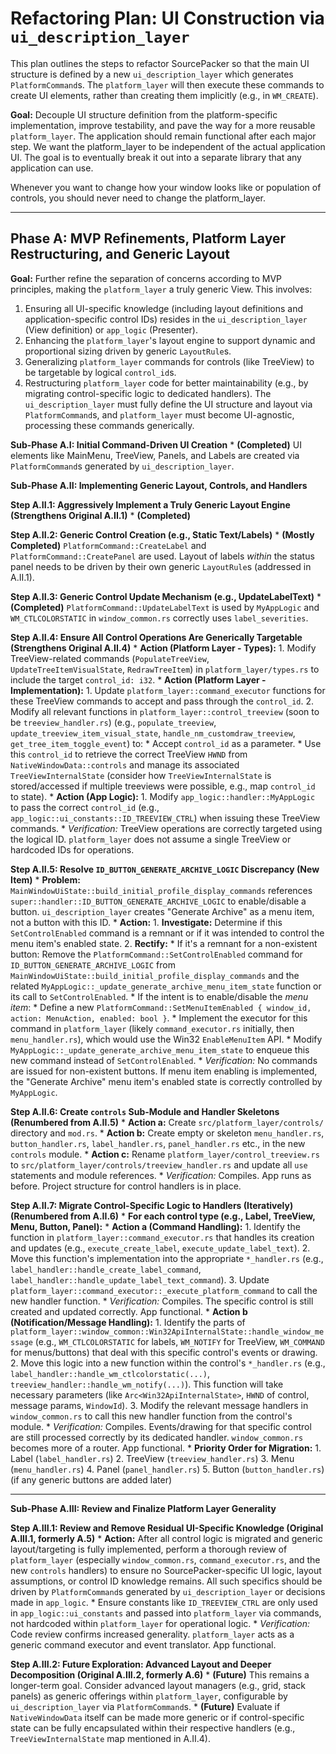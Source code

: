 # Refactoring Plan: UI Construction via `ui_description_layer`

This plan outlines the steps to refactor SourcePacker so that the main UI structure is defined by a new `ui_description_layer` which generates `PlatformCommand`s. The `platform_layer` will then execute these commands to create UI elements, rather than creating them implicitly (e.g., in `WM_CREATE`).

**Goal:** Decouple UI structure definition from the platform-specific implementation, improve testability, and pave the way for a more reusable `platform_layer`. The application should remain functional after each major step. We want the platform_layer to be independent of the actual application UI. The goal is to eventually break it out into a separate library that any application can use.

Whenever you want to change how your window looks like or population of controls, you should never need to change the platform_layer.

---

## Phase A: MVP Refinements, Platform Layer Restructuring, and Generic Layout

**Goal:** Further refine the separation of concerns according to MVP principles, making the `platform_layer` a truly generic View. This involves:
1.  Ensuring all UI-specific knowledge (including layout definitions and application-specific control IDs) resides in the `ui_description_layer` (View definition) or `app_logic` (Presenter).
2.  Enhancing the `platform_layer`'s layout engine to support dynamic and proportional sizing driven by generic `LayoutRule`s.
3.  Generalizing `platform_layer` commands for controls (like TreeView) to be targetable by logical `control_id`s.
4.  Restructuring `platform_layer` code for better maintainability (e.g., by migrating control-specific logic to dedicated handlers).
The `ui_description_layer` must fully define the UI structure and layout via `PlatformCommand`s, and `platform_layer` must become UI-agnostic, processing these commands generically.

**Sub-Phase A.I: Initial Command-Driven UI Creation**
    *   **(Completed)** UI elements like MainMenu, TreeView, Panels, and Labels are created via `PlatformCommand`s generated by `ui_description_layer`.

**Sub-Phase A.II: Implementing Generic Layout, Controls, and Handlers**

**Step A.II.1: Aggressively Implement a Truly Generic Layout Engine (Strengthens Original A.II.1)**
    *   **(Completed)**

**Step A.II.2: Generic Control Creation (e.g., Static Text/Labels)**
    *   **(Mostly Completed)** `PlatformCommand::CreateLabel` and `PlatformCommand::CreatePanel` are used. Layout of labels *within* the status panel needs to be driven by their own generic `LayoutRule`s (addressed in A.II.1).

**Step A.II.3: Generic Control Update Mechanism (e.g., UpdateLabelText)**
    *   **(Completed)** `PlatformCommand::UpdateLabelText` is used by `MyAppLogic` and `WM_CTLCOLORSTATIC` in `window_common.rs` correctly uses `label_severities`.

**Step A.II.4: Ensure All Control Operations Are Generically Targetable (Strengthens Original A.II.4)**
    *   **Action (Platform Layer - Types):**
        1.  Modify TreeView-related commands (`PopulateTreeView`, `UpdateTreeItemVisualState`, `RedrawTreeItem`) in `platform_layer/types.rs` to include the target `control_id: i32`.
    *   **Action (Platform Layer - Implementation):**
        1.  Update `platform_layer::command_executor` functions for these TreeView commands to accept and pass through the `control_id`.
        2.  Modify all relevant functions in `platform_layer::control_treeview` (soon to be `treeview_handler.rs`) (e.g., `populate_treeview`, `update_treeview_item_visual_state`, `handle_nm_customdraw_treeview`, `get_tree_item_toggle_event`) to:
            *   Accept `control_id` as a parameter.
            *   Use this `control_id` to retrieve the correct TreeView `HWND` from `NativeWindowData::controls` and manage its associated `TreeViewInternalState` (consider how `TreeViewInternalState` is stored/accessed if multiple treeviews were possible, e.g., map `control_id` to state).
    *   **Action (App Logic):**
        1.  Modify `app_logic::handler::MyAppLogic` to pass the correct `control_id` (e.g., `app_logic::ui_constants::ID_TREEVIEW_CTRL`) when issuing these TreeView commands.
    *   *Verification:* TreeView operations are correctly targeted using the logical ID. `platform_layer` does not assume a single TreeView or hardcoded IDs for operations.

**Step A.II.5: Resolve `ID_BUTTON_GENERATE_ARCHIVE_LOGIC` Discrepancy (New Item)**
    *   **Problem:** `MainWindowUiState::build_initial_profile_display_commands` references `super::handler::ID_BUTTON_GENERATE_ARCHIVE_LOGIC` to enable/disable a button. `ui_description_layer` creates "Generate Archive" as a menu item, not a button with this ID.
    *   **Action:**
        1.  **Investigate:** Determine if this `SetControlEnabled` command is a remnant or if it was intended to control the menu item's enabled state.
        2.  **Rectify:**
            *   If it's a remnant for a non-existent button: Remove the `PlatformCommand::SetControlEnabled` command for `ID_BUTTON_GENERATE_ARCHIVE_LOGIC` from `MainWindowUiState::build_initial_profile_display_commands` and the related `MyAppLogic::_update_generate_archive_menu_item_state` function or its call to `SetControlEnabled`.
            *   If the intent is to enable/disable the *menu item*:
                *   Define a new `PlatformCommand::SetMenuItemEnabled { window_id, action: MenuAction, enabled: bool }`.
                *   Implement the executor for this command in `platform_layer` (likely `command_executor.rs` initially, then `menu_handler.rs`), which would use the Win32 `EnableMenuItem` API.
                *   Modify `MyAppLogic::_update_generate_archive_menu_item_state` to enqueue this new command instead of `SetControlEnabled`.
    *   *Verification:* No commands are issued for non-existent buttons. If menu item enabling is implemented, the "Generate Archive" menu item's enabled state is correctly controlled by `MyAppLogic`.

**Step A.II.6: Create `controls` Sub-Module and Handler Skeletons (Renumbered from A.II.5)**
    *   **Action a:** Create `src/platform_layer/controls/` directory and `mod.rs`.
    *   **Action b:** Create empty or skeleton `menu_handler.rs`, `button_handler.rs`, `label_handler.rs`, `panel_handler.rs` etc., in the new `controls` module.
    *   **Action c:** Rename `platform_layer/control_treeview.rs` to `src/platform_layer/controls/treeview_handler.rs` and update all `use` statements and module references.
    *   *Verification:* Compiles. App runs as before. Project structure for control handlers is in place.

**Step A.II.7: Migrate Control-Specific Logic to Handlers (Iteratively) (Renumbered from A.II.6)**
    *   **For each control type (e.g., Label, TreeView, Menu, Button, Panel):**
        *   **Action a (Command Handling):**
            1.  Identify the function in `platform_layer::command_executor.rs` that handles its creation and updates (e.g., `execute_create_label`, `execute_update_label_text`).
            2.  Move this function's implementation into the appropriate `*_handler.rs` (e.g., `label_handler::handle_create_label_command`, `label_handler::handle_update_label_text_command`).
            3.  Update `platform_layer::command_executor::_execute_platform_command` to call the new handler function.
            *   *Verification:* Compiles. The specific control is still created and updated correctly. App functional.
        *   **Action b (Notification/Message Handling):**
            1.  Identify the parts of `platform_layer::window_common::Win32ApiInternalState::handle_window_message` (e.g., `WM_CTLCOLORSTATIC` for labels, `WM_NOTIFY` for TreeView, `WM_COMMAND` for menus/buttons) that deal with this specific control's events or drawing.
            2.  Move this logic into a new function within the control's `*_handler.rs` (e.g., `label_handler::handle_wm_ctlcolorstatic(...)`, `treeview_handler::handle_wm_notify(...)`). This function will take necessary parameters (like `Arc<Win32ApiInternalState>`, `HWND` of control, message params, `WindowId`).
            3.  Modify the relevant message handlers in `window_common.rs` to call this new handler function from the control's module.
            *   *Verification:* Compiles. Events/drawing for that specific control are still processed correctly by its dedicated handler. `window_common.rs` becomes more of a router. App functional.
    *   **Priority Order for Migration:**
        1.  Label (`label_handler.rs`)
        2.  TreeView (`treeview_handler.rs`)
        3.  Menu (`menu_handler.rs`)
        4.  Panel (`panel_handler.rs`)
        5.  Button (`button_handler.rs`) (if any generic buttons are added later)

---

**Sub-Phase A.III: Review and Finalize Platform Layer Generality**

**Step A.III.1: Review and Remove Residual UI-Specific Knowledge (Original A.III.1, formerly A.5)**
    *   **Action:** After all control logic is migrated and generic layout/targeting is fully implemented, perform a thorough review of `platform_layer` (especially `window_common.rs`, `command_executor.rs`, and the new `controls` handlers) to ensure no SourcePacker-specific UI logic, layout assumptions, or control ID knowledge remains. All such specifics should be driven by `PlatformCommand`s generated by `ui_description_layer` or decisions made in `app_logic`.
    *   Ensure constants like `ID_TREEVIEW_CTRL` are only used in `app_logic::ui_constants` and passed into `platform_layer` via commands, not hardcoded within `platform_layer` for operational logic.
    *   *Verification:* Code review confirms increased generality. `platform_layer` acts as a generic command executor and event translator. App functional.

**Step A.III.2: Future Exploration: Advanced Layout and Deeper Decomposition (Original A.III.2, formerly A.6)**
    *   **(Future)** This remains a longer-term goal. Consider advanced layout managers (e.g., grid, stack panels) as generic offerings within `platform_layer`, configurable by `ui_description_layer` via `PlatformCommand`s.
    *   **(Future)** Evaluate if `NativeWindowData` itself can be made more generic or if control-specific state can be fully encapsulated within their respective handlers (e.g., `TreeViewInternalState` map mentioned in A.II.4).

